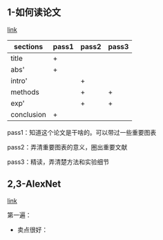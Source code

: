 
## 1-如何读论文

[link](https://www.bilibili.com/video/BV1H44y1t75x)

| sections   | pass1 | pass2 | pass3 |
| ---------- | ----- | ----- | ----- |
| title      | +     |       |       |
| abs'       | +     |       |       |
| intro'     |       | +     |       |
| methods    |       | +     | +     |
| exp'       |       | +     | +     |
| conclusion | +     |       |       |

pass1：知道这个论文是干啥的。可以带过一些重要图表

pass2：弄清重要图表的意义，圈出重要文献

pass3：精读，弄清楚方法和实验细节

## 2,3-AlexNet

[link](https://www.bilibili.com/video/BV1ih411J7Kz)

第一遍：
- 卖点很好：